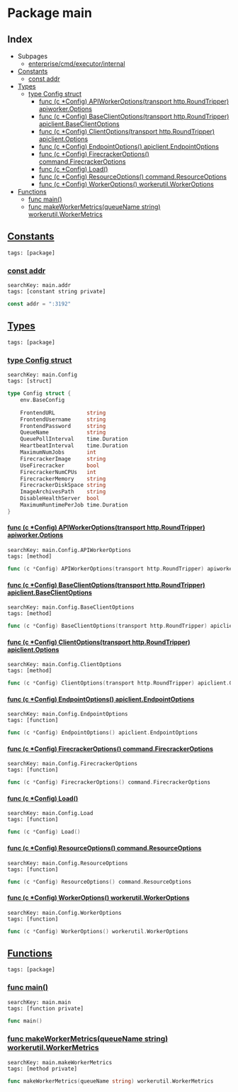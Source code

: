 # Package main

## Index

* Subpages
  * [enterprise/cmd/executor/internal](executor/internal.md)
* [Constants](#const)
    * [const addr](#addr)
* [Types](#type)
    * [type Config struct](#Config)
        * [func (c *Config) APIWorkerOptions(transport http.RoundTripper) apiworker.Options](#Config.APIWorkerOptions)
        * [func (c *Config) BaseClientOptions(transport http.RoundTripper) apiclient.BaseClientOptions](#Config.BaseClientOptions)
        * [func (c *Config) ClientOptions(transport http.RoundTripper) apiclient.Options](#Config.ClientOptions)
        * [func (c *Config) EndpointOptions() apiclient.EndpointOptions](#Config.EndpointOptions)
        * [func (c *Config) FirecrackerOptions() command.FirecrackerOptions](#Config.FirecrackerOptions)
        * [func (c *Config) Load()](#Config.Load)
        * [func (c *Config) ResourceOptions() command.ResourceOptions](#Config.ResourceOptions)
        * [func (c *Config) WorkerOptions() workerutil.WorkerOptions](#Config.WorkerOptions)
* [Functions](#func)
    * [func main()](#main)
    * [func makeWorkerMetrics(queueName string) workerutil.WorkerMetrics](#makeWorkerMetrics)


## <a id="const" href="#const">Constants</a>

```
tags: [package]
```

### <a id="addr" href="#addr">const addr</a>

```
searchKey: main.addr
tags: [constant string private]
```

```Go
const addr = ":3192"
```

## <a id="type" href="#type">Types</a>

```
tags: [package]
```

### <a id="Config" href="#Config">type Config struct</a>

```
searchKey: main.Config
tags: [struct]
```

```Go
type Config struct {
	env.BaseConfig

	FrontendURL          string
	FrontendUsername     string
	FrontendPassword     string
	QueueName            string
	QueuePollInterval    time.Duration
	HeartbeatInterval    time.Duration
	MaximumNumJobs       int
	FirecrackerImage     string
	UseFirecracker       bool
	FirecrackerNumCPUs   int
	FirecrackerMemory    string
	FirecrackerDiskSpace string
	ImageArchivesPath    string
	DisableHealthServer  bool
	MaximumRuntimePerJob time.Duration
}
```

#### <a id="Config.APIWorkerOptions" href="#Config.APIWorkerOptions">func (c *Config) APIWorkerOptions(transport http.RoundTripper) apiworker.Options</a>

```
searchKey: main.Config.APIWorkerOptions
tags: [method]
```

```Go
func (c *Config) APIWorkerOptions(transport http.RoundTripper) apiworker.Options
```

#### <a id="Config.BaseClientOptions" href="#Config.BaseClientOptions">func (c *Config) BaseClientOptions(transport http.RoundTripper) apiclient.BaseClientOptions</a>

```
searchKey: main.Config.BaseClientOptions
tags: [method]
```

```Go
func (c *Config) BaseClientOptions(transport http.RoundTripper) apiclient.BaseClientOptions
```

#### <a id="Config.ClientOptions" href="#Config.ClientOptions">func (c *Config) ClientOptions(transport http.RoundTripper) apiclient.Options</a>

```
searchKey: main.Config.ClientOptions
tags: [method]
```

```Go
func (c *Config) ClientOptions(transport http.RoundTripper) apiclient.Options
```

#### <a id="Config.EndpointOptions" href="#Config.EndpointOptions">func (c *Config) EndpointOptions() apiclient.EndpointOptions</a>

```
searchKey: main.Config.EndpointOptions
tags: [function]
```

```Go
func (c *Config) EndpointOptions() apiclient.EndpointOptions
```

#### <a id="Config.FirecrackerOptions" href="#Config.FirecrackerOptions">func (c *Config) FirecrackerOptions() command.FirecrackerOptions</a>

```
searchKey: main.Config.FirecrackerOptions
tags: [function]
```

```Go
func (c *Config) FirecrackerOptions() command.FirecrackerOptions
```

#### <a id="Config.Load" href="#Config.Load">func (c *Config) Load()</a>

```
searchKey: main.Config.Load
tags: [function]
```

```Go
func (c *Config) Load()
```

#### <a id="Config.ResourceOptions" href="#Config.ResourceOptions">func (c *Config) ResourceOptions() command.ResourceOptions</a>

```
searchKey: main.Config.ResourceOptions
tags: [function]
```

```Go
func (c *Config) ResourceOptions() command.ResourceOptions
```

#### <a id="Config.WorkerOptions" href="#Config.WorkerOptions">func (c *Config) WorkerOptions() workerutil.WorkerOptions</a>

```
searchKey: main.Config.WorkerOptions
tags: [function]
```

```Go
func (c *Config) WorkerOptions() workerutil.WorkerOptions
```

## <a id="func" href="#func">Functions</a>

```
tags: [package]
```

### <a id="main" href="#main">func main()</a>

```
searchKey: main.main
tags: [function private]
```

```Go
func main()
```

### <a id="makeWorkerMetrics" href="#makeWorkerMetrics">func makeWorkerMetrics(queueName string) workerutil.WorkerMetrics</a>

```
searchKey: main.makeWorkerMetrics
tags: [method private]
```

```Go
func makeWorkerMetrics(queueName string) workerutil.WorkerMetrics
```

